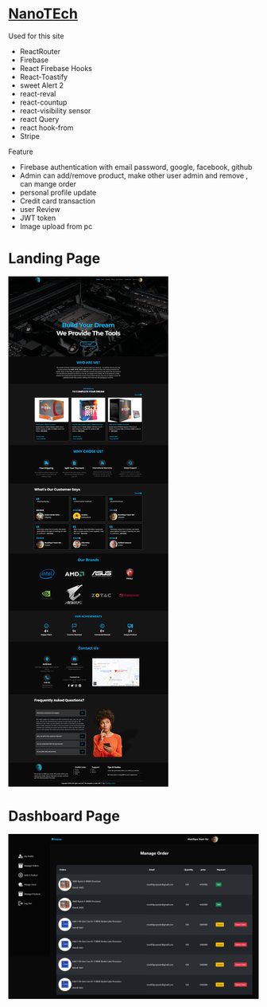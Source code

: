 <a href="https://nanotech13.netlify.app/"><h1>NanoTEch</h1></a>
<p>Used for this site </p>
<ul>
<li>  ReactRouter 
<li>  Firebase
<li> React Firebase Hooks
<li>  React-Toastify
<li>  sweet Alert 2
<li>  react-reval
<li> react-countup
<li>  react-visibility sensor
<li>  react Query
<li>  react  hook-from
<li>  Stripe
</ul>

<p>Feature</p>
<ul>
<li>  Firebase authentication  with email password, google, facebook, github
<li>  Admin can add/remove  product, make other user admin and remove , can mange order
<li>  personal profile  update
<li>  Credit card  transaction
<li>  user Review
<li>  JWT token 
<li>  Image upload from pc
</ul>
<h1>Landing  Page</h1>
<img src='/src/resource/ss.png'>
<h1>Dashboard  Page</h1>
<img src='/src/resource/dashboard.png'>
